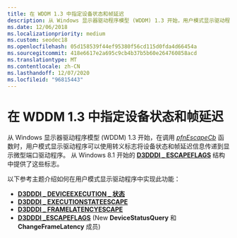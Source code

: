 ```yaml
---
title: 在 WDDM 1.3 中指定设备状态和帧延迟
description: 从 Windows 显示器驱动程序模型 (WDDM) 1.3 开始，用户模式显示驱动程序可以使用转义标志将设备状态和帧延迟信息传递到显示微型端口驱动程序。
ms.date: 12/06/2018
ms.localizationpriority: medium
ms.custom: seodec18
ms.openlocfilehash: 05d158539f44ef95380f56cd115d0fda4d66454a
ms.sourcegitcommit: 418e6617e2a695c9cb4b37b5b60e264760858acd
ms.translationtype: MT
ms.contentlocale: zh-CN
ms.lasthandoff: 12/07/2020
ms.locfileid: "96815443"
---
```

# <a name="specifying-device-state-and-frame-latency-in-wddm-13"></a>在 WDDM 1.3 中指定设备状态和帧延迟


从 Windows 显示器驱动程序模型 (WDDM) 1.3 开始，在调用 [*pfnEscapeCb*](/windows-hardware/drivers/ddi/d3dumddi/nc-d3dumddi-pfnd3dddi_escapecb) 函数时，用户模式显示驱动程序可以使用转义标志将设备状态和帧延迟信息传递到显示微型端口驱动程序。 从 Windows 8.1 开始的 [**D3DDDI \_ ESCAPEFLAGS**](/windows-hardware/drivers/ddi/d3dukmdt/ns-d3dukmdt-_d3dddi_escapeflags) 结构中提供了这些标志。

以下参考主题介绍如何在用户模式显示驱动程序中实现此功能：

-   [**D3DDDI \_ DEVICEEXECUTION \_ 状态**](/windows-hardware/drivers/ddi/d3dumddi/ne-d3dumddi-_d3dddi_deviceexecution_state)
-   [**D3DDDI \_ EXECUTIONSTATEESCAPE**](/windows-hardware/drivers/ddi/d3dumddi/ns-d3dumddi-_d3dddi_executionstateescape)
-   [**D3DDDI \_ FRAMELATENCYESCAPE**](/windows-hardware/drivers/ddi/d3dumddi/ns-d3dumddi-_d3dddi_framelatencyescape)
-   [**D3DDDI \_ESCAPEFLAGS**](/windows-hardware/drivers/ddi/d3dukmdt/ns-d3dukmdt-_d3dddi_escapeflags) (New **DeviceStatusQuery** 和 **ChangeFrameLatency** 成员) 

 

